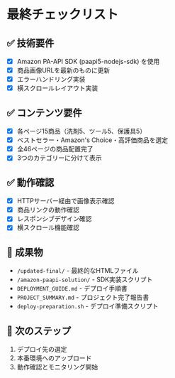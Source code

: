 # 最終チェックリスト

## ✅ 技術要件
- [x] Amazon PA-API SDK (paapi5-nodejs-sdk) を使用
- [x] 商品画像URLを最新のものに更新
- [x] エラーハンドリング実装
- [x] 横スクロールレイアウト実装

## ✅ コンテンツ要件
- [x] 各ページ15商品（洗剤5、ツール5、保護具5）
- [x] ベストセラー・Amazon's Choice・高評価商品を選定
- [x] 全46ページの商品配置完了
- [x] 3つのカテゴリーに分けて表示

## ✅ 動作確認
- [x] HTTPサーバー経由で画像表示確認
- [x] 商品リンクの動作確認
- [x] レスポンシブデザイン確認
- [x] 横スクロール機能確認

## 📁 成果物
- `/updated-final/` - 最終的なHTMLファイル
- `/amazon-paapi-solution/` - SDK実装スクリプト
- `DEPLOYMENT_GUIDE.md` - デプロイ手順書
- `PROJECT_SUMMARY.md` - プロジェクト完了報告書
- `deploy-preparation.sh` - デプロイ準備スクリプト

## 🚀 次のステップ
1. デプロイ先の選定
2. 本番環境へのアップロード
3. 動作確認とモニタリング開始